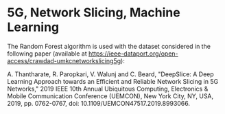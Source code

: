 # 5G, Network Slicing, Machine Learning

The Random Forest algorithm is used with the dataset considered in the following paper (available at https://ieee-dataport.org/open-access/crawdad-umkcnetworkslicing5g):

A. Thantharate, R. Paropkari, V. Walunj and C. Beard, "DeepSlice: A Deep Learning Approach towards an Efficient and Reliable Network Slicing in 5G Networks," 2019 IEEE 10th Annual Ubiquitous Computing, Electronics & Mobile Communication Conference (UEMCON), New York City, NY, USA, 2019, pp. 0762-0767, doi: 10.1109/UEMCON47517.2019.8993066.

